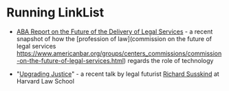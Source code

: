 
# Running LinkList 

* [ABA Report on the Future of the Delivery of Legal Services](https://www.americanbar.org/content/dam/aba/images/abanews/2016FLSReport_FNL_WEB.pdf) - a recent snapshot of how the [profession of law](commission on the future of legal services https://www.americanbar.org/groups/centers_commissions/commission-on-the-future-of-legal-services.html) regards the role of technology

* "[Upgrading Justice](https://www.youtube.com/watch?v=Vd0PhomzT7g)" -  a recent talk by legal futurist [Richard Susskind](http://www.susskind.com/) at Harvard Law School
